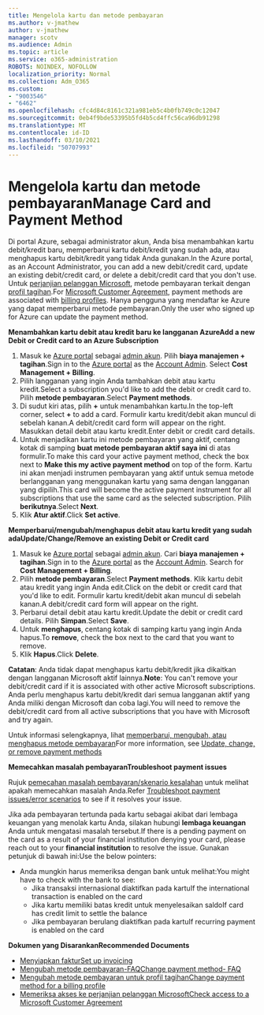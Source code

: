 ```yaml
---
title: Mengelola kartu dan metode pembayaran
ms.author: v-jmathew
author: v-jmathew
manager: scotv
ms.audience: Admin
ms.topic: article
ms.service: o365-administration
ROBOTS: NOINDEX, NOFOLLOW
localization_priority: Normal
ms.collection: Adm_O365
ms.custom:
- "9003546"
- "6462"
ms.openlocfilehash: cfc4d84c8161c321a981eb5c4b0fb749c0c12047
ms.sourcegitcommit: 0eb4f9bde53395b5fd4b5cd4ffc56ca96db91298
ms.translationtype: MT
ms.contentlocale: id-ID
ms.lasthandoff: 03/10/2021
ms.locfileid: "50707993"
---
```

# <a name="manage-card-and-payment-method"></a><span data-ttu-id="f9b97-102">Mengelola kartu dan metode pembayaran</span><span class="sxs-lookup"><span data-stu-id="f9b97-102">Manage Card and Payment Method</span></span>

<span data-ttu-id="f9b97-103">Di portal Azure, sebagai administrator akun, Anda bisa menambahkan kartu debit/kredit baru, memperbarui kartu debit/kredit yang sudah ada, atau menghapus kartu debit/kredit yang tidak Anda gunakan.</span><span class="sxs-lookup"><span data-stu-id="f9b97-103">In the Azure portal, as an Account Administrator, you can add a new debit/credit card, update an existing debit/credit card, or delete a debit/credit card that you don't use.</span></span> <span data-ttu-id="f9b97-104">Untuk [perjanjian pelanggan Microsoft](https://docs.microsoft.com/azure/billing/billing-how-to-change-credit-card?WT.mc_id=Portal-Microsoft_Azure_Support#check-access-to-a-microsoft-customer-agreement), metode pembayaran terkait dengan [profil tagihan](https://docs.microsoft.com/azure/billing/billing-how-to-change-credit-card?WT.mc_id=Portal-Microsoft_Azure_Support#change-payment-method-for-a-billing-profile).</span><span class="sxs-lookup"><span data-stu-id="f9b97-104">For [Microsoft Customer Agreement](https://docs.microsoft.com/azure/billing/billing-how-to-change-credit-card?WT.mc_id=Portal-Microsoft_Azure_Support#check-access-to-a-microsoft-customer-agreement), payment methods are associated with [billing profiles](https://docs.microsoft.com/azure/billing/billing-how-to-change-credit-card?WT.mc_id=Portal-Microsoft_Azure_Support#change-payment-method-for-a-billing-profile).</span></span> <span data-ttu-id="f9b97-105">Hanya pengguna yang mendaftar ke Azure yang dapat memperbarui metode pembayaran.</span><span class="sxs-lookup"><span data-stu-id="f9b97-105">Only the user who signed up for Azure can update the payment method.</span></span>

<span data-ttu-id="f9b97-106">**Menambahkan kartu debit atau kredit baru ke langganan Azure**</span><span class="sxs-lookup"><span data-stu-id="f9b97-106">**Add a new Debit or Credit card to an Azure Subscription**</span></span>

1. <span data-ttu-id="f9b97-107">Masuk ke [Azure portal](https://ms.portal.azure.com/) sebagai [admin akun](https://docs.microsoft.com/azure/cost-management-billing/manage/billing-subscription-transfer?WT.mc_id=Portal-Microsoft_Azure_Support#whoisaa). Pilih **biaya manajemen + tagihan**.</span><span class="sxs-lookup"><span data-stu-id="f9b97-107">Sign in to the [Azure portal](https://ms.portal.azure.com/) as the [Account Admin](https://docs.microsoft.com/azure/cost-management-billing/manage/billing-subscription-transfer?WT.mc_id=Portal-Microsoft_Azure_Support#whoisaa). Select **Cost Management + Billing**.</span></span>
2. <span data-ttu-id="f9b97-108">Pilih langganan yang ingin Anda tambahkan debit atau kartu kredit.</span><span class="sxs-lookup"><span data-stu-id="f9b97-108">Select a subscription you'd like to add the debit or credit card to.</span></span> <span data-ttu-id="f9b97-109">Pilih **metode pembayaran**.</span><span class="sxs-lookup"><span data-stu-id="f9b97-109">Select **Payment methods**.</span></span>
3. <span data-ttu-id="f9b97-110">Di sudut kiri atas, pilih **+** untuk menambahkan kartu.</span><span class="sxs-lookup"><span data-stu-id="f9b97-110">In the top-left corner, select **+** to add a card.</span></span> <span data-ttu-id="f9b97-111">Formulir kartu kredit/debit akan muncul di sebelah kanan.</span><span class="sxs-lookup"><span data-stu-id="f9b97-111">A debit/credit card form will appear on the right.</span></span> <span data-ttu-id="f9b97-112">Masukkan detail debit atau kartu kredit.</span><span class="sxs-lookup"><span data-stu-id="f9b97-112">Enter debit or credit card details.</span></span>
4. <span data-ttu-id="f9b97-113">Untuk menjadikan kartu ini metode pembayaran yang aktif, centang kotak di samping **buat metode pembayaran aktif saya ini** di atas formulir.</span><span class="sxs-lookup"><span data-stu-id="f9b97-113">To make this card your active payment method, check the box next to **Make this my active payment method** on top of the form.</span></span> <span data-ttu-id="f9b97-114">Kartu ini akan menjadi instrumen pembayaran yang aktif untuk semua metode berlangganan yang menggunakan kartu yang sama dengan langganan yang dipilih.</span><span class="sxs-lookup"><span data-stu-id="f9b97-114">This card will become the active payment instrument for all subscriptions that use the same card as the selected subscription.</span></span> <span data-ttu-id="f9b97-115">Pilih **berikutnya**.</span><span class="sxs-lookup"><span data-stu-id="f9b97-115">Select **Next**.</span></span>
5. <span data-ttu-id="f9b97-116">Klik **Atur aktif**.</span><span class="sxs-lookup"><span data-stu-id="f9b97-116">Click **Set active**.</span></span> 
 
<span data-ttu-id="f9b97-117">**Memperbarui/mengubah/menghapus debit atau kartu kredit yang sudah ada**</span><span class="sxs-lookup"><span data-stu-id="f9b97-117">**Update/Change/Remove an existing Debit or Credit card**</span></span>

1.  <span data-ttu-id="f9b97-118">Masuk ke [Azure portal](https://portal.azure.com/) sebagai [admin akun](https://docs.microsoft.com/azure/billing/billing-subscription-transfer?WT.mc_id=Portal-Microsoft_Azure_Support#whoisaa). Cari **biaya manajemen + tagihan**.</span><span class="sxs-lookup"><span data-stu-id="f9b97-118">Sign in to the [Azure portal](https://portal.azure.com/) as the [Account Admin](https://docs.microsoft.com/azure/billing/billing-subscription-transfer?WT.mc_id=Portal-Microsoft_Azure_Support#whoisaa). Search for **Cost Management + Billing**.</span></span>
2.  <span data-ttu-id="f9b97-119">Pilih **metode pembayaran**.</span><span class="sxs-lookup"><span data-stu-id="f9b97-119">Select **Payment methods**.</span></span> <span data-ttu-id="f9b97-120">Klik kartu debit atau kredit yang ingin Anda edit.</span><span class="sxs-lookup"><span data-stu-id="f9b97-120">Click on the debit or credit card that you'd like to edit.</span></span> <span data-ttu-id="f9b97-121">Formulir kartu kredit/debit akan muncul di sebelah kanan.</span><span class="sxs-lookup"><span data-stu-id="f9b97-121">A debit/credit card form will appear on the right.</span></span>
3.  <span data-ttu-id="f9b97-122">Perbarui detail debit atau kartu kredit.</span><span class="sxs-lookup"><span data-stu-id="f9b97-122">Update the debit or credit card details.</span></span> <span data-ttu-id="f9b97-123">Pilih **Simpan**.</span><span class="sxs-lookup"><span data-stu-id="f9b97-123">Select **Save**.</span></span>
4.  <span data-ttu-id="f9b97-124">Untuk **menghapus**, centang kotak di samping kartu yang ingin Anda hapus.</span><span class="sxs-lookup"><span data-stu-id="f9b97-124">To **remove**, check the box next to the card that you want to remove.</span></span>
5.  <span data-ttu-id="f9b97-125">Klik **Hapus**.</span><span class="sxs-lookup"><span data-stu-id="f9b97-125">Click **Delete**.</span></span>

<span data-ttu-id="f9b97-126">**Catatan**: Anda tidak dapat menghapus kartu debit/kredit jika dikaitkan dengan langganan Microsoft aktif lainnya.</span><span class="sxs-lookup"><span data-stu-id="f9b97-126">**Note**: You can't remove your debit/credit card if it is associated with other active Microsoft subscriptions.</span></span> <span data-ttu-id="f9b97-127">Anda perlu menghapus kartu debit/kredit dari semua langganan aktif yang Anda miliki dengan Microsoft dan coba lagi.</span><span class="sxs-lookup"><span data-stu-id="f9b97-127">You will need to remove the debit/credit card from all active subscriptions that you have with Microsoft and try again.</span></span>

<span data-ttu-id="f9b97-128">Untuk informasi selengkapnya, lihat [memperbarui, mengubah, atau menghapus metode pembayaran](https://docs.microsoft.com/azure/billing/billing-how-to-change-credit-card?WT.mc_id=Portal-Microsoft_Azure_Support)</span><span class="sxs-lookup"><span data-stu-id="f9b97-128">For more information, see [Update, change, or remove payment methods](https://docs.microsoft.com/azure/billing/billing-how-to-change-credit-card?WT.mc_id=Portal-Microsoft_Azure_Support)</span></span>

<span data-ttu-id="f9b97-129">**Memecahkan masalah pembayaran**</span><span class="sxs-lookup"><span data-stu-id="f9b97-129">**Troubleshoot payment issues**</span></span>

<span data-ttu-id="f9b97-130">Rujuk [pemecahan masalah pembayaran/skenario kesalahan](https://docs.microsoft.com/azure/cost-management-billing/manage/billing-troubleshoot-azure-payment-issues) untuk melihat apakah memecahkan masalah Anda.</span><span class="sxs-lookup"><span data-stu-id="f9b97-130">Refer [Troubleshoot payment issues/error scenarios](https://docs.microsoft.com/azure/cost-management-billing/manage/billing-troubleshoot-azure-payment-issues) to see if it resolves your issue.</span></span>

<span data-ttu-id="f9b97-131">Jika ada pembayaran tertunda pada kartu sebagai akibat dari lembaga keuangan yang menolak kartu Anda, silakan hubungi **lembaga keuangan** Anda untuk mengatasi masalah tersebut.</span><span class="sxs-lookup"><span data-stu-id="f9b97-131">If there is a pending payment on the card as a result of your financial institution denying your card, please reach out to your **financial institution** to resolve the issue.</span></span> <span data-ttu-id="f9b97-132">Gunakan petunjuk di bawah ini:</span><span class="sxs-lookup"><span data-stu-id="f9b97-132">Use the below pointers:</span></span>

- <span data-ttu-id="f9b97-133">Anda mungkin harus memeriksa dengan bank untuk melihat:</span><span class="sxs-lookup"><span data-stu-id="f9b97-133">You might have to check with the bank to see:</span></span> 
    - <span data-ttu-id="f9b97-134">Jika transaksi internasional diaktifkan pada kartu</span><span class="sxs-lookup"><span data-stu-id="f9b97-134">If the international transaction is enabled on the card</span></span>
    - <span data-ttu-id="f9b97-135">Jika kartu memiliki batas kredit untuk menyelesaikan saldo</span><span class="sxs-lookup"><span data-stu-id="f9b97-135">If card has credit limit to settle the balance</span></span>
    - <span data-ttu-id="f9b97-136">Jika pembayaran berulang diaktifkan pada kartu</span><span class="sxs-lookup"><span data-stu-id="f9b97-136">If recurring payment is enabled on the card</span></span>

<span data-ttu-id="f9b97-137">**Dokumen yang Disarankan**</span><span class="sxs-lookup"><span data-stu-id="f9b97-137">**Recommended Documents**</span></span>

- [<span data-ttu-id="f9b97-138">Menyiapkan faktur</span><span class="sxs-lookup"><span data-stu-id="f9b97-138">Set up invoicing</span></span>](https://docs.microsoft.com/azure/cost-management-billing/manage/pay-by-invoice)
- [<span data-ttu-id="f9b97-139">Mengubah metode pembayaran-FAQ</span><span class="sxs-lookup"><span data-stu-id="f9b97-139">Change payment method- FAQ</span></span>](https://docs.microsoft.com/azure/cost-management-billing/manage/change-credit-card?WT.mc_id=Portal-Microsoft_Azure_Support#frequently-asked-questions)
- [<span data-ttu-id="f9b97-140">Mengubah metode pembayaran untuk profil tagihan</span><span class="sxs-lookup"><span data-stu-id="f9b97-140">Change payment method for a billing profile</span></span>](https://docs.microsoft.com/azure/cost-management-billing/manage/change-credit-card?WT.mc_id=Portal-Microsoft_Azure_Support#change-payment-method-for-a-billing-profile)
- [<span data-ttu-id="f9b97-141">Memeriksa akses ke perjanjian pelanggan Microsoft</span><span class="sxs-lookup"><span data-stu-id="f9b97-141">Check access to a Microsoft Customer Agreement</span></span>](https://docs.microsoft.com/azure/cost-management-billing/manage/change-credit-card?WT.mc_id=Portal-Microsoft_Azure_Support#check-access-to-a-microsoft-customer-agreement)
